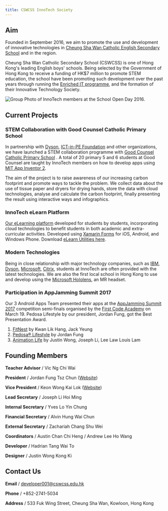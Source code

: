 ```yaml
---
title: CSWCSS InnoTech Society
---
```


## Aim

Founded in September 2016, we aim to promote the use and development of innovative technologies in [Cheung Sha Wan Catholic English Secondary School](http://www.cswcss.edu.hk/index/customIndex.aspx?nnnid=1) and in the region.

Cheung Sha Wan Catholic Secondary School (CSWCSS) is one of Hong Kong's leading English boys' schools.
Being selected by the Government of Hong Kong to receive a funding of HK$7 million to promote STEM education, the school have been promoting such development over the past years through running the [Enriched IT programme](https://www.eitp.gov.hk/en/it-class-cswcss), and the formation of their Innovative Technology Society.

![Group Photo of InnoTech members at the School Open Day 2016.](https://raw.githubusercontent.com/CSWCSS-InnoTech/cswcss-innotech.github.io/master/group-photo2.jpg)

## Current Projects

### STEM Collaboration with Good Counsel Catholic Primary School
In partnership with [Dyson](http://www.dyson.hk/), [ICT-in-PE Foundation](https://www.facebook.com/media/set/?set=a.438696202966909.1073741851.226636330839565&type=1) and other organizations, we have launched a STEM collaboration programme with [Good Counsel Catholic Primary School](http://www.gccps.edu.hk/website/)
. A total of 20 primary 5 and 6 students at Good Counsel are taught by InnoTech members on how to develop apps using [MIT App Inventor 2](http://appinventor.mit.edu/explore/). 

The aim of the project is to raise awareness of our increasing carbon footprint and promote ways to tackle the problem. We collect data about the use of tissue paper and dryers for drying hands, store the data with cloud technologies, analyse and calculate the carbon footprint, finally presenting the result using interactive ways and infographics.

### InnoTech eLearn Platform

[Our eLearning platform](https://github.com/CSWCSS-InnoTech/InnoTech-eLearning) developed for students by students, incorporating cloud technologies to benefit students in both academic and extra-curricular activities. Developed using [Xamarin Forms](https://www.xamarin.com/forms) for iOS, Android, and Windows Phone. Download [eLearn Utilities here](https://play.google.com/store/apps/details?id=edu.cswcss.eLearning).

### Modern Technologies

Being in close relationship with major technology companies, such as [IBM](https://www.ibm.com/hk-en/), [Dyson](http://www.dyson.hk/), [Microsoft](https://www.microsoft.com/zh-hk/), [Citrix](https://www.citrix.com.tw/), students at InnoTech are often provided with the latest technologies. We are also the first local school in Hong Kong to use and develop using the [Microsoft Hololens](https://www.microsoft.com/en-us/hololens), an MR headset. 

### Participation in AppJamming Summit 2017

Our 3 Android Apps Team presented their apps at the [AppJamming Summit 2017](http://appjammingsummit.org/) competition semi-finals organised by the [First Code Academy](https://hk.firstcodeacademy.com/en) on March 19. Pedosa Lifestyle by our president, Jordan Fung, got the Best Presentation Award.
1. [FitNest](https://play.google.com/store/apps/details?id=appinventor.ai_s14134.FitnessApp) by Kwan Lik Hang, Jack Yeung
2. [Pedosa® Lifestyle](https://play.google.com/store/apps/details?id=appinventor.ai_jordanfung.Lifestyle) by Jordan Fung
3. [Animation Life](https://play.google.com/store/apps/details?id=appinventor.ai_hli17500.AnimationLife) by Justin Wong, Joseph Li, Lee Law Louis Lam

## Founding Members

**Teacher Advisor** / Vic Ng Chi Wai

**President** / Jordan Fung Tsz Chun ([Website](http://www.jordanfung.com))

**Vice President** / Keon Wong Kai Lok ([Website](http://designheaven8.wixsite.com/lego-mania-official))

**Lead Secretary** / Joseph Li Hoi Ming

**Internal Secretary** / Yves Lo Yin Chung

**Financial Secretary** / Alvin Hung Wai Chun

**External Secretary** / Zachariah Chang Shu Wei

**Coordinators** / Austin Chan Chi Heng / Andrew Lee Ho Wang

**Developer** / Hadrian Tang Wai To

**Designer** / Justin Wong Kong Ki

## Contact Us

**Email** / developer001@cswcss.edu.hk

**Phone** / +852-2741-5034

**Address** / 533 Fuk Wing Street, Cheung Sha Wan, Kowloon, Hong Kong
